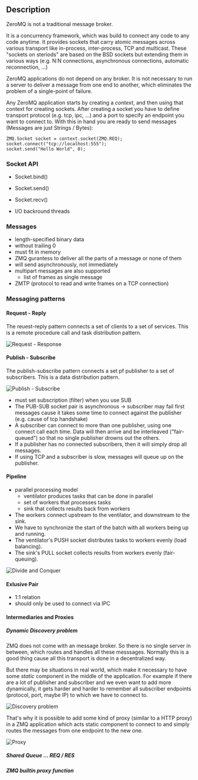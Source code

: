## Description

ZeroMQ is not a traditional message broker. 

It is a concurrency framework, which was build to connect any code to any code anytime. It provides sockets that carry atomic messages across various transport like in-process, inter-process, TCP and multicast.
These "sockets on steriods" are based on the BSD sockets but extending them in various ways (e.g. N:N connections, asynchronous connections, automatic reconnection, ...)

ZeroMQ applications do not depend on any broker. It is not necessary to run a server to deliver a message from one end to another, which eliminates the problem of a single-point of failure.

Any ZeroMQ application starts by creating a *context*, and then using that context for creating sockets. After creating a socket you have to define transport protocol (e.g. tcp, ipc, ...) and a port to specify an endpoint you want to connect to. With this in hand you are ready to send messages (Messages are just Strings / Bytes):

	ZMQ.Socket socket = context.socket(ZMQ.REQ);
	socket.connect("tcp://localhost:555");
	socket.send("Hello World", 0);


### Socket API

* Socket.bind()
* Socket.send()
* Socket.recv()

* I/O backround threads

### Messages

* length-specified binary data
* without trailing 0
* must fit in memory
* ZMQ gurantess to deliver all the parts of a message or none of them
* will send asynchronously, not immediately
* multipart messages are also supported
	* list of frames as single message  
* ZMTP (protocol to read and write frames on a TCP connection)

### Messaging patterns

#### Request - Reply
The reuest-reply pattern connects a set of clients to a set of services. This is a remote procedure call and task distribution pattern.

![Request - Response](images/reqres.png)


#### Publish - Subscribe
The publish-subscribe pattern connects a set pf publisher to a set of subscribers. This is a data distribution pattern.

![Publish - Subscribe](images/publish-subscribe.png)

* must set subscription (filter) when you use SUB
* The PUB-SUB socket pair is asynchronous -> subscriber may fail first messages cause it takes some time to connect against the publisher (e.g. cause of tcp handshake) 
* A subscriber can connect to more than one publisher, using one connect call each time. Data will then arrive and be interleaved ("fair-queued") so that no single publisher drowns out the others.
* If a publisher has no connected subscribers, then it will simply drop all messages.
* If using TCP and a subscriber is slow, messages will queue up on the publisher.

#### Pipeline
* parallel processing model
	* ventilator produces tasks that can be done in parallel
	* set of workers that processes tasks
	* sink that collects results back from workers 
* The workers connect upstream to the ventilator, and downstream to the sink.
* We have to synchronize the start of the batch with all workers being up and running.
* The ventilator's PUSH socket distributes tasks to workers evenly (load balancing).
* The sink's PULL socket collects results from workers evenly (fair-queuing).

![Divide and Conquer](images/divide-conquer.png) 


#### Exlusive Pair

* 1:1 relation
* should only be used to connect via IPC


#### Intermediaries and Proxies

##### Dynamic Discovery problem
ZMQ does not come with an message broker. So there is no single server in between, which routes and handles all these messsages. Normally this is a good thing cause all this transport is done in a decentralized way.

But there may be situations in real world, which make it necessary to have some *static* component in the middle of the application. For example if there are a lot of publisher and subscriber and we even want to add more dynamically, it gets harder and harder to remember all subscriber endpoints (protocol, port, maybe IP) to which we have to connect to.

![Discovery problem](images/discovery-problem.png)


That's why it is possible to add some kind of proxy (similar to a HTTP proxy) in a ZMQ application which acts static component to connect to and simply routes the messages from one endpoint to the new one.

![Proxy](images/proxy.png) 

##### Shared Queue ... REQ / RES



##### ZMQ builtin proxy function
